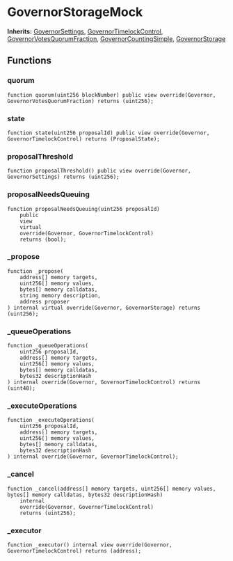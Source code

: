 # GovernorStorageMock
**Inherits:**
[GovernorSettings](/lib/openzeppelin-contracts/contracts/governance/extensions/GovernorSettings.sol/abstract.GovernorSettings.md), [GovernorTimelockControl](/lib/openzeppelin-contracts/contracts/governance/extensions/GovernorTimelockControl.sol/abstract.GovernorTimelockControl.md), [GovernorVotesQuorumFraction](/lib/openzeppelin-contracts/contracts/governance/extensions/GovernorVotesQuorumFraction.sol/abstract.GovernorVotesQuorumFraction.md), [GovernorCountingSimple](/lib/openzeppelin-contracts/contracts/governance/extensions/GovernorCountingSimple.sol/abstract.GovernorCountingSimple.md), [GovernorStorage](/lib/openzeppelin-contracts/contracts/governance/extensions/GovernorStorage.sol/abstract.GovernorStorage.md)


## Functions
### quorum


```solidity
function quorum(uint256 blockNumber) public view override(Governor, GovernorVotesQuorumFraction) returns (uint256);
```

### state


```solidity
function state(uint256 proposalId) public view override(Governor, GovernorTimelockControl) returns (ProposalState);
```

### proposalThreshold


```solidity
function proposalThreshold() public view override(Governor, GovernorSettings) returns (uint256);
```

### proposalNeedsQueuing


```solidity
function proposalNeedsQueuing(uint256 proposalId)
    public
    view
    virtual
    override(Governor, GovernorTimelockControl)
    returns (bool);
```

### _propose


```solidity
function _propose(
    address[] memory targets,
    uint256[] memory values,
    bytes[] memory calldatas,
    string memory description,
    address proposer
) internal virtual override(Governor, GovernorStorage) returns (uint256);
```

### _queueOperations


```solidity
function _queueOperations(
    uint256 proposalId,
    address[] memory targets,
    uint256[] memory values,
    bytes[] memory calldatas,
    bytes32 descriptionHash
) internal override(Governor, GovernorTimelockControl) returns (uint48);
```

### _executeOperations


```solidity
function _executeOperations(
    uint256 proposalId,
    address[] memory targets,
    uint256[] memory values,
    bytes[] memory calldatas,
    bytes32 descriptionHash
) internal override(Governor, GovernorTimelockControl);
```

### _cancel


```solidity
function _cancel(address[] memory targets, uint256[] memory values, bytes[] memory calldatas, bytes32 descriptionHash)
    internal
    override(Governor, GovernorTimelockControl)
    returns (uint256);
```

### _executor


```solidity
function _executor() internal view override(Governor, GovernorTimelockControl) returns (address);
```

